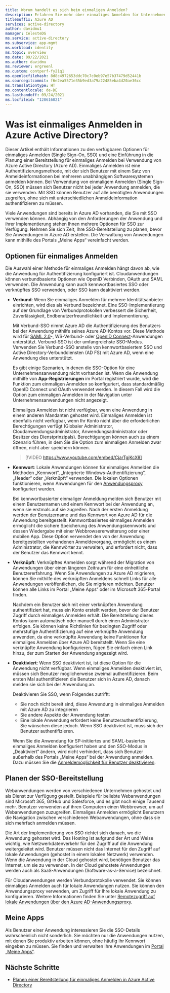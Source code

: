 ```yaml
---
title: Worum handelt es sich beim einmaligen Anmelden?
description: Erfahren Sie mehr über einmaliges Anmelden für Unternehmensanwendungen in Azure Active Directory.
titleSuffix: Azure AD
services: active-directory
author: davidmu1
manager: CelesteDG
ms.service: active-directory
ms.subservice: app-mgmt
ms.workload: identity
ms.topic: overview
ms.date: 09/22/2021
ms.author: davidmu
ms.reviewer: ergreenl
ms.custom: contperf-fy21q1
ms.openlocfilehash: 8d8c4972653ddc70c7c0eb97e57b37479d52441b
ms.sourcegitcommit: f6e2ea5571e35b9ed3a79a22485eba4d20ae36cc
ms.translationtype: HT
ms.contentlocale: de-DE
ms.lasthandoff: 09/24/2021
ms.locfileid: "128616021"
---
```

# <a name="what-is-single-sign-on-in-azure-active-directory"></a>Was ist einmaliges Anmelden in Azure Active Directory?

Dieser Artikel enthält Informationen zu den verfügbaren Optionen für einmaliges Anmelden (Single Sign-On, SSO) und eine Einführung in die Planung einer Bereitstellung für einmaliges Anmelden bei Verwendung von Azure Active Directory (Azure AD). Einmaliges Anmelden ist eine Authentifizierungsmethode, mit der sich Benutzer mit einem Satz von Anmeldeinformationen bei mehreren unabhängigen Softwaresystemen anmelden können. Bei Verwendung von einmaligem Anmelden (Single Sign-On, SSO) müssen sich Benutzer nicht bei jeder Anwendung anmelden, die sie verwenden. Mit SSO können Benutzer auf alle benötigten Anwendungen zugreifen, ohne sich mit unterschiedlichen Anmeldeinformation authentifizieren zu müssen. 

Viele Anwendungen sind bereits in Azure AD vorhanden, die Sie mit SSO verwenden können. Abhängig von den Anforderungen der Anwendung und ihrer Implementierung stehen Ihnen mehrere Optionen für SSO zur Verfügung. Nehmen Sie sich Zeit, Ihre SSO-Bereitstellung zu planen, bevor Sie Anwendungen in Azure AD erstellen. Die Verwaltung von Anwendungen kann mithilfe des Portals „Meine Apps“ vereinfacht werden.

## <a name="single-sign-on-options"></a>Optionen für einmaliges Anmelden

Die Auswahl einer Methode für einmaliges Anmelden hängt davon ab, wie die Anwendung für Authentifizierung konfiguriert ist. Cloudanwendungen können verbundbasierte Optionen wie OpenID Verbinden, OAuth und SAML verwenden. Die Anwendung kann auch kennwortbasiertes SSO oder verknüpftes SSO verwenden, oder SSO kann deaktiviert werden.

- **Verbund**: Wenn Sie einmaliges Anmelden für mehrere Identitätsanbieter einrichten, wird dies als Verbund bezeichnet. Eine SSO-Implementierung auf der Grundlage von Verbundprotokollen verbessert die Sicherheit, Zuverlässigkeit, Endbenutzerfreundlichkeit und Implementierung. 

    Mit Verbund-SSO nimmt Azure AD die Authentifizierung des Benutzers bei der Anwendung mithilfe seines Azure AD-Kontos vor. Diese Methode wird für [SAML 2.0](../develop/single-sign-on-saml-protocol.md)-, WS-Verbund- oder [OpenID Connect](../develop/active-directory-v2-protocols.md)-Anwendungen unterstützt. Verbund-SSO ist der umfangreichste SSO-Modus. Verwenden Sie Verbund-SSO anstelle von kennwortbasiertem SSO und Active Directory-Verbunddiensten (AD FS) mit Azure AD, wenn eine Anwendung dies unterstützt.

    Es gibt einige Szenarien, in denen die SSO-Option für eine Unternehmensanwendung nicht vorhanden ist. Wenn die Anwendung mithilfe von **App-Registrierungen** im Portal registriert wurde, wird die Funktion zum einmaligen Anmelden so konfiguriert, dass standardmäßig OpenID Connect und OAuth verwendet werden. In diesem Fall wird die Option zum einmaligen Anmelden in der Navigation unter Unternehmensanwendungen nicht angezeigt.

    Einmaliges Anmelden ist nicht verfügbar, wenn eine Anwendung in einem anderen Mandanten gehostet wird. Einmaliges Anmelden ist ebenfalls nicht verfügbar, wenn Ihr Konto nicht über die erforderlichen Berechtigungen verfügt (Globaler Administrator, Cloudanwendungsadministrator, Anwendungsadministrator oder Besitzer des Dienstprinzipals). Berechtigungen können auch zu einem Szenario führen, in dem Sie die Option zum einmaligen Anmelden zwar öffnen, nicht aber speichern können.

    > [!VIDEO https://www.youtube.com/embed/CjarTgjKcX8]

- **Kennwort**: Lokale Anwendungen können für einmaliges Anmelden die Methoden „Kennwort“, „Integrierte Windows-Authentifizierung“, „Header“ oder „Verknüpft“ verwenden. Die lokalen Optionen funktionieren, wenn Anwendungen für den [Anwendungsproxy](../app-proxy/what-is-application-proxy.md) konfiguriert wurden.

    Bei kennwortbasierter einmaliger Anmeldung melden sich Benutzer mit einem Benutzernamen und einem Kennwort bei der Anwendung an, wenn sie erstmals auf sie zugreifen. Nach der ersten Anmeldung werden der Benutzername und das Kennwort von Azure AD für die Anwendung bereitgestellt. Kennwortbasiertes einmaliges Anmelden ermöglicht die sichere Speicherung des Anwendungskennworts und dessen Wiedergabe mit einer Webbrowsererweiterung oder einer mobilen App. Diese Option verwendet den von der Anwendung bereitgestellten vorhandenen Anmeldevorgang, ermöglicht es einem Administrator, die Kennwörter zu verwalten, und erfordert nicht, dass der Benutzer das Kennwort kennt.

- **Verknüpft**: Verknüpftes Anmelden sorgt während der Migration von Anwendungen über einen längeren Zeitraum für eine einheitliche Benutzererfahrung. Wenn Sie Anwendungen zu Azure AD migrieren, können Sie mithilfe des verknüpften Anmeldens schnell Links für alle Anwendungen veröffentlichen, die Sie migrieren möchten. Benutzer können alle Links im Portal „Meine Apps“ oder im Microsoft 365-Portal finden.

    Nachdem ein Benutzer sich mit einer verknüpften Anwendung authentifiziert hat, muss ein Konto erstellt werden, bevor der Benutzer Zugriff durch einmaliges Anmelden erhält. Die Bereitstellung dieses Kontos kann automatisch oder manuell durch einen Administrator erfolgen. Sie können keine Richtlinien für bedingten Zugriff oder mehrstufige Authentifizierung auf eine verknüpfte Anwendung anwenden, da eine verknüpfte Anwendung keine Funktionen für einmaliges Anmelden über Azure AD bereitstellt. Wenn Sie eine verknüpfte Anwendung konfigurieren, fügen Sie einfach einen Link hinzu, der zum Starten der Anwendung angezeigt wird.

- **Deaktiviert**: Wenn SSO deaktiviert ist, ist diese Option für die Anwendung nicht verfügbar. Wenn einmaliges Anmelden deaktiviert ist, müssen sich Benutzer möglicherweise zweimal authentifizieren. Beim ersten Mal authentifizieren die Benutzer sich in Azure AD, danach melden sie sich bei der Anwendung an.

    Deaktivieren Sie SSO, wenn Folgendes zutrifft:

    - Sie noch nicht bereit sind, diese Anwendung in einmaliges Anmelden mit Azure AD zu integrieren
    - Sie andere Aspekte der Anwendung testen
    - Eine lokale Anwendung erfordert keine Benutzerauthentifizierung, Sie wünschen diese jedoch. Wenn SSO deaktiviert ist, muss sich der Benutzer authentifizieren.

    Wenn Sie die Anwendung für SP-initiiertes und SAML-basiertes einmaliges Anmelden konfiguriert haben und den SSO-Modus in „Deaktiviert“ ändern, wird nicht verhindert, dass sich Benutzer außerhalb des Portals „Meine Apps“ bei der Anwendung anmelden. Dazu müssen Sie die [Anmeldemöglichkeit für Benutzer deaktivieren](disable-user-sign-in-portal.md).

## <a name="plan-sso-deployment"></a>Planen der SSO-Bereitstellung

Webanwendungen werden von verschiedenen Unternehmen gehostet und als Dienst zur Verfügung gestellt. Beispiele für beliebte Webanwendungen sind Microsoft 365, GitHub und Salesforce, und es gibt noch einige Tausend mehr. Benutzer verwenden auf ihren Computern einen Webbrowser, um auf Webanwendungen zuzugreifen. Einmaliges Anmelden ermöglicht Benutzern die Navigation zwischen verschiedenen Webanwendungen, ohne dass sie sich mehrfach anmelden müssen.

Die Art der Implementierung von SSO richtet sich danach, wo die Anwendung gehostet wird. Das Hosting ist aufgrund der Art und Weise wichtig, wie Netzwerkdatenverkehr für den Zugriff auf die Anwendung weitergeleitet wird. Benutzer müssen nicht das Internet für den Zugriff auf lokale Anwendungen (gehostet in einem lokalen Netzwerk) verwenden. Wenn die Anwendung in der Cloud gehostet wird, benötigen Benutzer das Internet, um sie zu verwenden. In der Cloud gehostete Anwendungen werden auch als SaaS-Anwendungen (Software-as-a-Service) bezeichnet.

Für Cloudanwendungen werden Verbundprotokolle verwendet. Sie können einmaliges Anmelden auch für lokale Anwendungen nutzen. Sie können den Anwendungsproxy verwenden, um Zugriff für Ihre lokale Anwendung zu konfigurieren. Weitere Informationen finden Sie unter [Remotezugriff auf lokale Anwendungen über den Azure AD-Anwendungsproxy](../app-proxy/application-proxy.md).

## <a name="my-apps"></a>Meine Apps

Als Benutzer einer Anwendung interessieren Sie die SSO-Details wahrscheinlich nicht sonderlich. Sie möchten nur die Anwendungen nutzen, mit denen Sie produktiv arbeiten können, ohne häufig Ihr Kennwort eingeben zu müssen. Sie finden und verwalten Ihre Anwendungen im [Portal „Meine Apps“](https://myapps.microsoft.com). 

## <a name="next-steps"></a>Nächste Schritte

- [Planen einer Bereitstellung für einmaliges Anmelden in Azure Active Directory](plan-sso-deployment.md)
